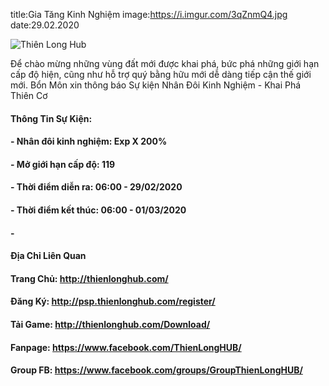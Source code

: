 title:Gia Tăng Kinh Nghiệm
image:https://i.imgur.com/3qZnmQ4.jpg
date:29.02.2020

![Thiên Long Hub](https://i.imgur.com/3qZnmQ4.jpg)

Để chào mừng những vùng đất mới được khai phá, bức phá những giới hạn cấp độ hiện, cũng như hỗ trợ quý bằng hữu mới dễ dàng tiếp cận thế giới mới. 
Bổn Môn xin thông báo Sự kiện Nhân Đôi Kinh Nghiệm - Khai Phá Thiên Cơ

#### Thông Tin Sự Kiện:
#### - Nhân đôi kinh nghiệm: Exp X 200%
#### - Mở giới hạn cấp độ: 119
#### - Thời điểm diễn ra: 06:00 - 29/02/2020
#### - Thời điểm kết thúc: 06:00 - 01/03/2020

#### -
#### Địa Chỉ Liên Quan
#### Trang Chủ: http://thienlonghub.com/
#### Đăng Ký: http://psp.thienlonghub.com/register/
#### Tải Game: http://thienlonghub.com/Download/
#### Fanpage: https://www.facebook.com/ThienLongHUB/
#### Group FB: https://www.facebook.com/groups/GroupThienLongHUB/
